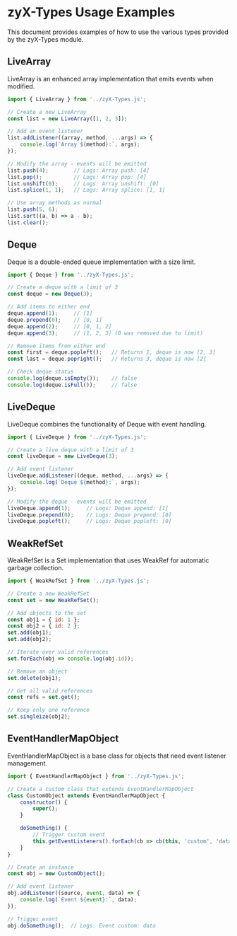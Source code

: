 # zyX-Types Usage Examples

This document provides examples of how to use the various types provided by the zyX-Types module.

## LiveArray

LiveArray is an enhanced array implementation that emits events when modified.

```javascript
import { LiveArray } from '../zyX-Types.js';

// Create a new LiveArray
const list = new LiveArray([1, 2, 3]);

// Add an event listener
list.addListener((array, method, ...args) => {
    console.log(`Array ${method}:`, args);
});

// Modify the array - events will be emitted
list.push(4);        // Logs: Array push: [4]
list.pop();          // Logs: Array pop: [4]
list.unshift(0);     // Logs: Array unshift: [0]
list.splice(1, 1);   // Logs: Array splice: [1, 1]

// Use array methods as normal
list.push(5, 6);
list.sort((a, b) => a - b);
list.clear();
```

## Deque

Deque is a double-ended queue implementation with a size limit.

```javascript
import { Deque } from '../zyX-Types.js';

// Create a deque with a limit of 3
const deque = new Deque(3);

// Add items to either end
deque.append(1);     // [1]
deque.prepend(0);    // [0, 1]
deque.append(2);     // [0, 1, 2]
deque.append(3);     // [1, 2, 3] (0 was removed due to limit)

// Remove items from either end
const first = deque.popleft();   // Returns 1, deque is now [2, 3]
const last = deque.popright();   // Returns 3, deque is now [2]

// Check deque status
console.log(deque.isEmpty());    // false
console.log(deque.isFull());     // false
```

## LiveDeque

LiveDeque combines the functionality of Deque with event handling.

```javascript
import { LiveDeque } from '../zyX-Types.js';

// Create a live deque with a limit of 3
const liveDeque = new LiveDeque(3);

// Add event listener
liveDeque.addListener((deque, method, ...args) => {
    console.log(`Deque ${method}:`, args);
});

// Modify the deque - events will be emitted
liveDeque.append(1);     // Logs: Deque append: [1]
liveDeque.prepend(0);    // Logs: Deque prepend: [0]
liveDeque.popleft();     // Logs: Deque popleft: [0]
```

## WeakRefSet

WeakRefSet is a Set implementation that uses WeakRef for automatic garbage collection.

```javascript
import { WeakRefSet } from '../zyX-Types.js';

// Create a new WeakRefSet
const set = new WeakRefSet();

// Add objects to the set
const obj1 = { id: 1 };
const obj2 = { id: 2 };
set.add(obj1);
set.add(obj2);

// Iterate over valid references
set.forEach(obj => console.log(obj.id));

// Remove an object
set.delete(obj1);

// Get all valid references
const refs = set.get();

// Keep only one reference
set.singleize(obj2);
```

## EventHandlerMapObject

EventHandlerMapObject is a base class for objects that need event listener management.

```javascript
import { EventHandlerMapObject } from '../zyX-Types.js';

// Create a custom class that extends EventHandlerMapObject
class CustomObject extends EventHandlerMapObject {
    constructor() {
        super();
    }

    doSomething() {
        // Trigger custom event
        this.getEventListeners().forEach(cb => cb(this, 'custom', 'data'));
    }
}

// Create an instance
const obj = new CustomObject();

// Add event listener
obj.addListener((source, event, data) => {
    console.log(`Event ${event}:`, data);
});

// Trigger event
obj.doSomething();  // Logs: Event custom: data
``` 
